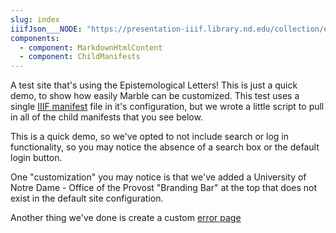 ```yaml
---
slug: index
iiifJson___NODE: "https://presentation-iiif.library.nd.edu/collection/epistemological-letters"
components:
  - component: MarkdownHtmlContent
  - component: ChildManifests
---
```


A test site that's using the Epistemological Letters! This is just a quick demo, to show how easily Marble can be customized. This test uses a single [IIIF manifest](https://presentation-iiif.library.nd.edu/collection/epistemological-letters) file in it's configuration, but we wrote a little script to pull in all of the child manifests that you see below.

This is a quick demo, so we've opted to not include search or log in functionality, so you may notice the absence of a search box or the default login button.

One "customization" you may notice is that we've  added a University of Notre Dame - Office of the Provost "Branding Bar" at the top that does not exist in the default site configuration.

Another thing we've done is create a custom [error page](/404.html)
